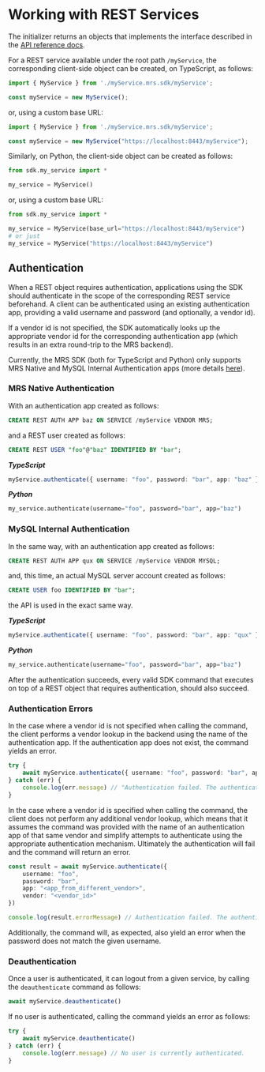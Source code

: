 <!-- Copyright (c) 2022, 2025, Oracle and/or its affiliates.

This program is free software; you can redistribute it and/or modify
it under the terms of the GNU General Public License, version 2.0,
as published by the Free Software Foundation.

This program is designed to work with certain software (including
but not limited to OpenSSL) that is licensed under separate terms, as
designated in a particular file or component or in included license
documentation.  The authors of MySQL hereby grant you an additional
permission to link the program and your derivative works with the
separately licensed software that they have either included with
the program or referenced in the documentation.

This program is distributed in the hope that it will be useful,  but
WITHOUT ANY WARRANTY; without even the implied warranty of
MERCHANTABILITY or FITNESS FOR A PARTICULAR PURPOSE.  See
the GNU General Public License, version 2.0, for more details.

You should have received a copy of the GNU General Public License
along with this program; if not, write to the Free Software Foundation, Inc.,
51 Franklin St, Fifth Floor, Boston, MA 02110-1301 USA -->

# Working with REST Services

The initializer returns an objects that implements the interface described in the [API reference docs](#client-api-reference).

For a REST service available under the root path `/myService`, the corresponding client-side object can be created, on TypeScript, as follows:

```TypeScript
import { MyService } from './myService.mrs.sdk/myService';

const myService = new MyService();
```

or, using a custom base URL:

```TypeScript
import { MyService } from './myService.mrs.sdk/myService';

const myService = new MyService("https://localhost:8443/myService");
```

Similarly, on Python, the client-side object can be created as follows:

```py
from sdk.my_service import *

my_service = MyService()
```

or, using a custom base URL:

```py
from sdk.my_service import *

my_service = MyService(base_url="https://localhost:8443/myService")
# or just
my_service = MyService("https://localhost:8443/myService")
```

## Authentication

When a REST object requires authentication, applications using the SDK should authenticate in the scope of the corresponding REST service beforehand. A client can be authenticated using an existing authentication app, providing a valid username and password (and optionally, a vendor id).

If a vendor id is not specified, the SDK automatically looks up the appropriate vendor id for the corresponding authentication app (which results in an extra round-trip to the MRS backend).

Currently, the MRS SDK (both for TypeScript and Python) only supports MRS Native and MySQL Internal Authentication apps (more details [here](../devGuide/Auth.md)).

### MRS Native Authentication

With an authentication app created as follows:

```sql
CREATE REST AUTH APP baz ON SERVICE /myService VENDOR MRS;
```

and a REST user created as follows:

```sql
CREATE REST USER "foo"@"baz" IDENTIFIED BY "bar";
```

**_TypeScript_**

```TypeScript
myService.authenticate({ username: "foo", password: "bar", app: "baz" })
```

**_Python_**

```py
my_service.authenticate(username="foo", password="bar", app="baz")
```

### MySQL Internal Authentication

In the same way, with an authentication app created as follows:

```sql
CREATE REST AUTH APP qux ON SERVICE /myService VENDOR MYSQL;
```

and, this time, an actual MySQL server account created as follows:

```sql
CREATE USER foo IDENTIFIED BY "bar";
```

the API is used in the exact same way.

**_TypeScript_**

```TypeScript
myService.authenticate({ username: "foo", password: "bar", app: "qux" })
```

**_Python_**

```py
my_service.authenticate(username="foo", password="bar", app="baz")
```

After the authentication succeeds, every valid SDK command that executes on top of a REST object that requires authentication, should also succeed.

### Authentication Errors

In the case where a vendor id is not specified when calling the command, the client performs a vendor lookup in the backend using the name of the authentication app. If the authentication app does not exist, the command yields an error.

```TypeScript
try {
    await myService.authenticate({ username: "foo", password: "bar", app: "<non_existing>" })
} catch (err) {
    console.log(err.message) // "Authentication failed. The authentication app does not exist."
}
```

In the case where a vendor id is specified when calling the command, the client does not perform any additional vendor lookup, which means that it assumes the command was provided with the name of an authentication app of that same vendor and simplify attempts to authenticate using the appropriate authentication mechanism. Ultimately the authentication will fail and the command will return an error.

```TypeScript
const result = await myService.authenticate({
    username: "foo",
    password: "bar",
    app: "<app_from_different_vendor>",
    vendor: "<vendor_id>"
})

console.log(result.errorMessage) // Authentication failed. The authentication app is of a different vendor.
```

Additionally, the command will, as expected, also yield an error when the password does not match the given username.

### Deauthentication

Once a user is authenticated, it can logout from a given service, by calling the `deauthenticate` command as follows:

```TypeScript
await myService.deauthenticate()
```

If no user is authenticated, calling the command yields an error as follows:

```TypeScript
try {
    await myService.deauthenticate()
} catch (err) {
    console.log(err.message) // No user is currently authenticated.
}
```
